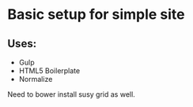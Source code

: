 # Basic setup for simple site

## Uses:
- Gulp
- HTML5 Boilerplate
- Normalize

Need to bower install susy grid as well.
